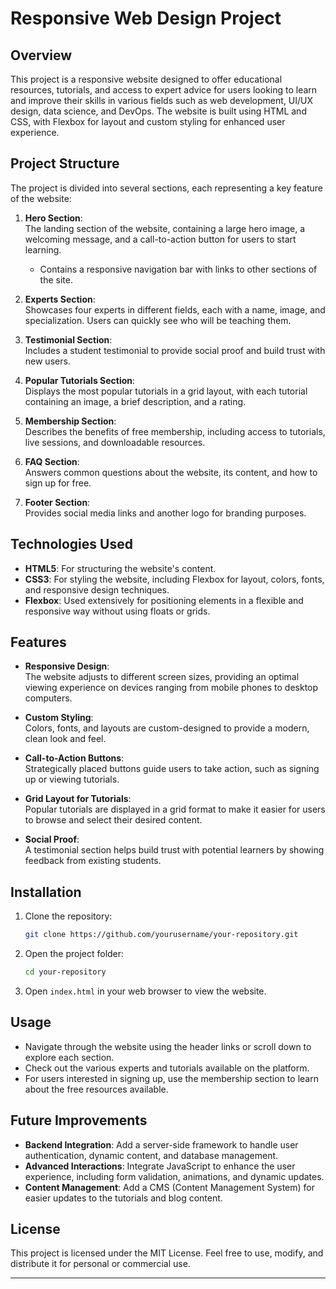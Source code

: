 # Responsive Web Design Project

## Overview

This project is a responsive website designed to offer educational resources, tutorials, and access to expert advice for users looking to learn and improve their skills in various fields such as web development, UI/UX design, data science, and DevOps. The website is built using HTML and CSS, with Flexbox for layout and custom styling for enhanced user experience.

## Project Structure

The project is divided into several sections, each representing a key feature of the website:

1. **Hero Section**:  
   The landing section of the website, containing a large hero image, a welcoming message, and a call-to-action button for users to start learning.  
   - Contains a responsive navigation bar with links to other sections of the site.  
   
2. **Experts Section**:  
   Showcases four experts in different fields, each with a name, image, and specialization. Users can quickly see who will be teaching them.
   
3. **Testimonial Section**:  
   Includes a student testimonial to provide social proof and build trust with new users.
   
4. **Popular Tutorials Section**:  
   Displays the most popular tutorials in a grid layout, with each tutorial containing an image, a brief description, and a rating.
   
5. **Membership Section**:  
   Describes the benefits of free membership, including access to tutorials, live sessions, and downloadable resources.
   
6. **FAQ Section**:  
   Answers common questions about the website, its content, and how to sign up for free.

7. **Footer Section**:  
   Provides social media links and another logo for branding purposes.

## Technologies Used

- **HTML5**: For structuring the website's content.
- **CSS3**: For styling the website, including Flexbox for layout, colors, fonts, and responsive design techniques.
- **Flexbox**: Used extensively for positioning elements in a flexible and responsive way without using floats or grids.

## Features

- **Responsive Design**:  
   The website adjusts to different screen sizes, providing an optimal viewing experience on devices ranging from mobile phones to desktop computers.
  
- **Custom Styling**:  
   Colors, fonts, and layouts are custom-designed to provide a modern, clean look and feel.
   
- **Call-to-Action Buttons**:  
   Strategically placed buttons guide users to take action, such as signing up or viewing tutorials.

- **Grid Layout for Tutorials**:  
   Popular tutorials are displayed in a grid format to make it easier for users to browse and select their desired content.

- **Social Proof**:  
   A testimonial section helps build trust with potential learners by showing feedback from existing students.

## Installation

1. Clone the repository:
   ```bash
   git clone https://github.com/yourusername/your-repository.git
   ```
2. Open the project folder:
   ```bash
   cd your-repository
   ```
3. Open `index.html` in your web browser to view the website.

## Usage

- Navigate through the website using the header links or scroll down to explore each section.
- Check out the various experts and tutorials available on the platform.
- For users interested in signing up, use the membership section to learn about the free resources available.

## Future Improvements

- **Backend Integration**: Add a server-side framework to handle user authentication, dynamic content, and database management.
- **Advanced Interactions**: Integrate JavaScript to enhance the user experience, including form validation, animations, and dynamic updates.
- **Content Management**: Add a CMS (Content Management System) for easier updates to the tutorials and blog content.

## License

This project is licensed under the MIT License. Feel free to use, modify, and distribute it for personal or commercial use.

---

